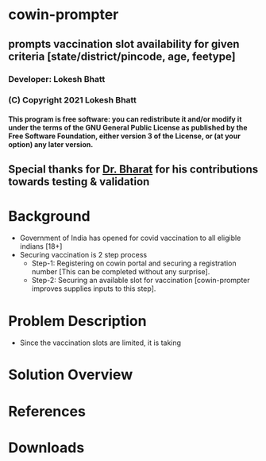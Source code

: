 #
#
# cowin-prompter
## prompts vaccination slot availability for given criteria [state/district/pincode, age, feetype]
### Developer: Lokesh Bhatt
### (C) Copyright 2021 Lokesh Bhatt
#### This program is free software: you can redistribute it and/or modify it under the terms of the GNU General Public License as published by the Free Software Foundation, either version 3 of the License, or (at your option) any later version.
## Special thanks for [Dr. Bharat](https://www.linkedin.com/in/bharat-bhatt-33010748/) for his contributions towards testing & validation
#
# Background  
- Government of India has opened for covid vaccination to all eligible indians [18+]
- Securing vaccination is 2 step process  
   - Step-1: Registering on cowin portal and securing a registration number [This can be completed without any surprise].
   - Step-2: Securing an available slot for vaccination [cowin-prompter improves supplies inputs to this step].
#
#
# Problem Description   
- Since the vaccination slots are limited, it is taking 
#
#
# Solution Overview
#
#
# References
#
#
# Downloads
#


